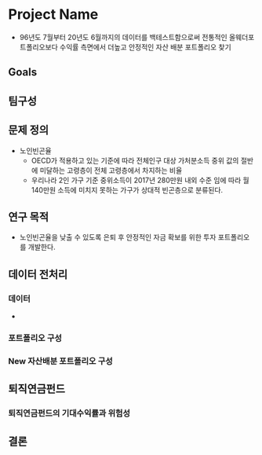 # Project Name
- 96년도 7월부터 20년도 6월까지의 데이터를 백테스트함으로써 전통적인 올웨더포트폴리오보다 수익률 측면에서 더높고 안정적인 자산 배분 포트폴리오 찾기

## Goals

## 팀구성

## 문제 정의
- 노인빈곤율
  - OECD가 적용하고 있는 기준에 따라 전체인구 대상 가처분소득 중위 값의 절반에 미달하는 고령층이 전체 고령층에서 차지하는 비율
  - 우리나라 2인 가구 기준 중위소득이 2017년 280만원 내외 수준 임에 따라 월 140만원 소득에 미치지 못하는 가구가 상대적 빈곤층으로 분류된다.

## 연구 목적
- 노인빈곤율을 낮출 수 있도록 은퇴 후 안정적인 자금 확보를 위한 투자 포트폴리오를 개발한다.

## 데이터 전처리
  ### 데이터
  - 
  ### 포트폴리오 구성

  ### New 자산배분 포트폴리오 구성

## 퇴직연금펀드

  ### 퇴직연금펀드의 기대수익률과 위험성

## 결론
